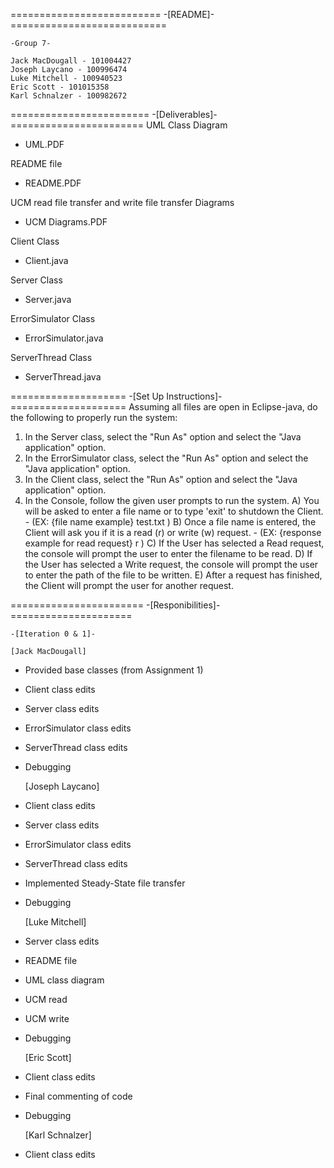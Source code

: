 ========================== -[README]- ===========================

	-Group 7-

	Jack MacDougall - 101004427
	Joseph Laycano - 100996474
	Luke Mitchell - 100940523
	Eric Scott - 101015358
	Karl Schnalzer - 100982672

======================== -[Deliverables]- =======================
UML Class Diagram
- UML.PDF

README file
- README.PDF

UCM read file transfer and write file transfer Diagrams
- UCM Diagrams.PDF

Client Class
- Client.java

Server Class
- Server.java

ErrorSimulator Class
- ErrorSimulator.java

ServerThread Class
- ServerThread.java


==================== -[Set Up Instructions]- ====================
Assuming all files are open in Eclipse-java, do the following to properly run the system:
1) In the Server class, select the "Run As" option and select the "Java application" option.
2) In the ErrorSimulator class, select the "Run As" option and select the "Java application" option.
3) In the Client class, select the "Run As" option and select the "Java application" option.
4) In the Console, follow the given user prompts to run the system.
	A) You will be asked to enter a file name or to type 'exit' to shutdown the Client.
		- (EX: {file name example}     test.txt    )
	B) Once a file name is entered, the Client will ask you if it is a read (r) or write (w) request.
		- (EX: {response example for read request}     r     )
	C) If the User has selected a Read request, the console will prompt the user to enter the filename to be read.
	D) If the User has selected a Write request, the console will prompt the user to enter the path of the file to be written.
	E) After a request has finished, the Client will prompt the user for another request.

======================= -[Responibilities]- =====================

 	-[Iteration 0 & 1]-

	[Jack MacDougall]
- Provided base classes (from Assignment 1)
- Client class edits
- Server class edits
- ErrorSimulator class edits
- ServerThread class edits
- Debugging

	[Joseph Laycano]
- Client class edits
- Server class edits
- ErrorSimulator class edits
- ServerThread class edits
- Implemented Steady-State file transfer
- Debugging

	[Luke Mitchell]
- Server class edits
- README file
- UML class diagram
- UCM read
- UCM write
- Debugging

	[Eric Scott]
- Client class edits
- Final commenting of code
- Debugging

	[Karl Schnalzer]
- Client class edits
